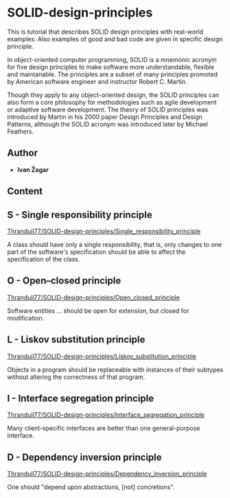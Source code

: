 # SOLID-design-principles
This is tutorial that describes SOLID design principles with real-world examples. Also examples of good and bad code are given in specific design principle.

In object-oriented computer programming, SOLID is a mnemonic acronym for five design principles to make software more understandable, flexible and maintanable. The principles are a subset of many principles promoted by American software engineer and instructor Robert C. Martin.

Though they apply to any object-oriented design, the SOLID principles can also form a core philosophy for methodologies such as agile development or adaptive software development. The theory of SOLID principles was introduced by Martin in his 2000 paper Design Principles and Design Patterns, although the SOLID acronym was introduced later by Michael Feathers.

## Author

* **Ivan Žagar** 

## Content

## S - Single responsibility principle
[Thranduil77/SOLID-design-principles/Single_responsibility_principle](https://github.com/Thranduil77/SOLID-design-principles/Single_responsibility_principle)

A class should have only a single responsibility, that is, only changes to one part of the software's specification should be able to affect the specification of the class.

## O - Open–closed principle
[Thranduil77/SOLID-design-principles/Open_closed_principle](https://github.com/Thranduil77/SOLID-design-principles/Open_closed_principle)

Software entities ... should be open for extension, but closed for modification.

## L - Liskov substitution principle
[Thranduil77/SOLID-design-principles/Liskov_substitution_principle](https://github.com/Thranduil77/SOLID-design-principles/Liskov_substitution_principle)

Objects in a program should be replaceable with instances of their subtypes without altering the correctness of that program.

## I - Interface segregation principle
[Thranduil77/SOLID-design-principles/Interface_segregation_principle](https://github.com/Thranduil77/SOLID-design-principles/Interface_segregation_principle)

Many client-specific interfaces are better than one general-purpose interface.

## D - Dependency inversion principle
[Thranduil77/SOLID-design-principles/Dependency_inversion_principle](https://github.com/Thranduil77/SOLID-design-principles/Dependency_inversion_principle)

One should "depend upon abstractions, [not] concretions".